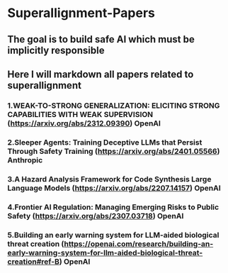 # Superallignment-Papers

## The goal is to build safe AI which must be implicitly responsible 


## Here I will markdown all papers related to superallignment 



### 1.WEAK-TO-STRONG GENERALIZATION: ELICITING STRONG CAPABILITIES WITH WEAK SUPERVISION (https://arxiv.org/abs/2312.09390) OpenAI
### 2.Sleeper Agents: Training Deceptive LLMs that Persist Through Safety Training (https://arxiv.org/abs/2401.05566) Anthropic
### 3.A Hazard Analysis Framework for Code Synthesis Large Language Models (https://arxiv.org/abs/2207.14157) OpenAI
### 4.Frontier AI Regulation: Managing Emerging Risks to Public Safety (https://arxiv.org/abs/2307.03718) OpenAI
### 5.Building an early warning system for LLM-aided biological threat creation (https://openai.com/research/building-an-early-warning-system-for-llm-aided-biological-threat-creation#ref-B) OpenAI


